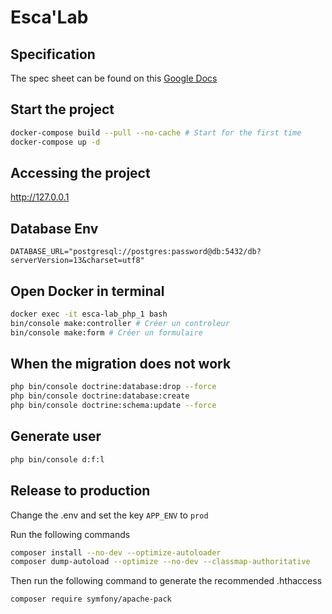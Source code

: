 # Esca'Lab

## Specification

The spec sheet can be found on this [Google Docs](https://docs.google.com/document/d/1JHE1V04u1KaTrA9mP1qEWvUhGMF9QsCDrCYC4eKbeVU/edit?usp=sharing)

## Start the project

```bash
docker-compose build --pull --no-cache # Start for the first time
docker-compose up -d
```

## Accessing the project

http://127.0.0.1

## Database Env

```
DATABASE_URL="postgresql://postgres:password@db:5432/db?serverVersion=13&charset=utf8"
```

## Open Docker in terminal

```bash
docker exec -it esca-lab_php_1 bash
bin/console make:controller # Créer un controleur
bin/console make:form # Créer un formulaire
```

## When the migration does not work

```bash
php bin/console doctrine:database:drop --force
php bin/console doctrine:database:create
php bin/console doctrine:schema:update --force
```

## Generate user

```bash
php bin/console d:f:l
```

## Release to production

Change the .env and set the key `APP_ENV` to `prod`

Run the following commands

```bash
composer install --no-dev --optimize-autoloader
composer dump-autoload --optimize --no-dev --classmap-authoritative
```

Then run the following command to generate the recommended .hthaccess

```bash
composer require symfony/apache-pack
```
